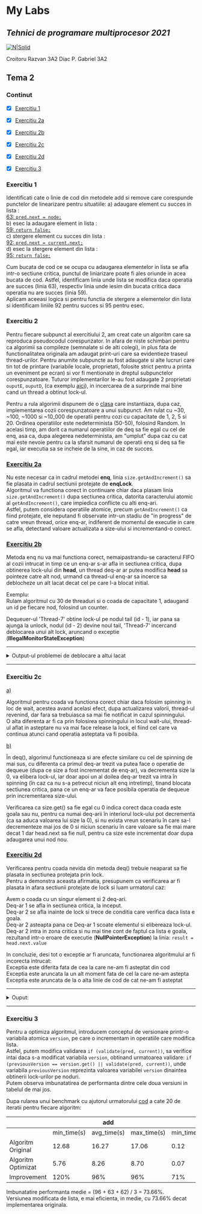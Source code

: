 # My Labs
## _Tehnici de programare multiprocesor 2021_
[![N|Solid](https://plati-taxe.uaic.ro/img/logo-retina1.png)](https://www.info.uaic.ro/)

Croitoru Razvan 3A2
Diac P. Gabriel 3A2



## Tema 2

### Continut
- [x] [Exercitiu 1](https://github.com/gabidiac11/multiprocessor-programming-techniques-java-homework-2/blob/main/README.md#exercitiu-1)
- [x] [Exercitiu 2a](https://github.com/gabidiac11/multiprocessor-programming-techniques-java-homework-2/blob/main/README.md#exercitiu-2a)
- [x] [Exercitiu 2b](https://github.com/gabidiac11/multiprocessor-programming-techniques-java-homework-2/blob/main/README.md#exercitiu-2b)
- [x] [Exercitiu 2c](https://github.com/gabidiac11/multiprocessor-programming-techniques-java-homework-2/blob/main/README.md#exercitiu-2c)
- [x] [Exercitiu 2d](https://github.com/gabidiac11/multiprocessor-programming-techniques-java-homework-2/blob/main/README.md#exercitiu-2d)
- [x] [Exercitiu 3](https://github.com/gabidiac11/multiprocessor-programming-techniques-java-homework-2/blob/main/README.md#exercitiu-3)


### Exercitiu 1

Identificati cate o linie de cod din metodele add si remove care corespunde punctelor de linearizare pentru situatiile:
a) adaugare element cu succes in lista :  
[63: `pred.next = node;`](https://github.com/gabidiac11/multiprocessor-programming-techniques-java-homework-2/blob/6f8e8c106fa0c74832ad76dd96126fd3e1ea35c0/TpmEx1/src/main/java/lists/CoarseList.java#L63)  
b) esec la adaugare element in lista :  
[59: `return false;`](https://github.com/gabidiac11/multiprocessor-programming-techniques-java-homework-2/blob/6f8e8c106fa0c74832ad76dd96126fd3e1ea35c0/TpmEx1/src/main/java/lists/CoarseList.java#L59)  
c) stergere element cu succes din lista :  
[92: `pred.next = current.next;`](https://github.com/gabidiac11/multiprocessor-programming-techniques-java-homework-2/blob/6f8e8c106fa0c74832ad76dd96126fd3e1ea35c0/TpmEx1/src/main/java/lists/CoarseList.java#L92)  
d) esec la stergere element din lista :  
[95: `return false;`](https://github.com/gabidiac11/multiprocessor-programming-techniques-java-homework-2/blob/6f8e8c106fa0c74832ad76dd96126fd3e1ea35c0/TpmEx1/src/main/java/lists/CoarseList.java#L95)  

Cum bucata de cod ce se ocupa cu adaugarea elementelor in lista se afla intr-o sectiune critica, punctul de liniarizare poate fi ales oriunde
in acea bucata de cod. Astfel, identificam linia unde lista se modifica daca operatia are succes (linia 63), respectiv linia unde iesim din bucata critica daca operatia nu are succes (linia 59).  
Aplicam aceeasi logica si pentru functia de stergere a elementelor din lista si identificam liniile 92 pentru succes si 95 pentru esec.

### Exercitiu 2

Pentru fiecare subpunct al exercitiului 2, am creat cate un algoritm care sa reproduca pseudocodul corespunzator. In afara de niste schimbari pentru ca algorimii sa compileze (semnalate si de alti colegi), in plus fata de functionalitatea originala am adaugat print-uri care sa evidentieze traseul thread-urilor. Pentru anumite subpuncte au fost adaugate si alte lucruri care tin tot de printare (variabile locale, proprietati, folosite strict pentru a printa un eveniment pe ecran) si vor fi mentionate in dreptul subpunctelor corespunzatoare. Tuturor implementarilor le-au fost adaugate 2 proprietati `ouputE`, `ouputD`, (ca exemplu [aici](https://github.com/gabidiac11/multiprocessor-programming-techniques-java-homework-2/blob/6f8e8c106fa0c74832ad76dd96126fd3e1ea35c0/TpmEx2/src/main/java/a/BoundedQueue.java#L34)), in incercarea de a surprinde mai bine cand un thread a obtinut lock-ul.

Pentru a rula algorimii dispunem de o [clasa](https://github.com/gabidiac11/multiprocessor-programming-techniques-java-homework-2/blob/6f8e8c106fa0c74832ad76dd96126fd3e1ea35c0/TpmEx2/src/main/java/ThreadsRun.java#L6) care instantiaza, dupa caz, implementarea cozii corespunzatoare a unui subpunct. Am rulat cu ~30, ~100, ~1000 si ~10_000 de operatii pentru cozi cu capacitate de 1, 2, 5 si 20. Ordinea operatiilor este nedeterminista (50-50), folosind Random. In acelasi timp, am dorit ca numarul operatiilor de deq sa fie egal cu cel de enq, asa ca, dupa alegerea nedeterminista, am "umplut" dupa caz cu cat mai este nevoie pentru ca la sfarsit numarul de operatii enq si deq sa fie egal, iar executia sa se incheie de la sine, in caz de succes.

### [Exercitiu 2a](https://github.com/gabidiac11/multiprocessor-programming-techniques-java-homework-2/blob/6f8e8c106fa0c74832ad76dd96126fd3e1ea35c0/TpmEx2/src/main/java/a/BoundedQueue.java#L9)

Nu este necesar ca in cadrul metodei **enq**, linia `size.getAndIncrement()` sa fie plasata in cadrul sectiunii protejate de **enqLock**.  
Algoritmul va functiona corect in continuare chiar daca plasam linia `size.getAndIncrement()` dupa sectiunea critica, datorita caracterului atomic
al `getAndIncrement()`, care impiedica conflicte cu alti enq-ari.  
Astfel, putem considera operatiile atomice, precum `getAndIncrement()` ca fiind protejate, ele neputand fi observate intr-un stadiu de "in progress" 
de catre vreun thread, orice enq-ar, indiferent de momentul de executie in care se afla, detectand valoare actualizata a size-ului si incrementand-o corect.

### [Exercitiu 2b](https://github.com/gabidiac11/multiprocessor-programming-techniques-java-homework-2/blob/6f8e8c106fa0c74832ad76dd96126fd3e1ea35c0/TpmEx2/src/main/java/b/BoundedQueue.java#L8)

Metoda enq nu va mai functiona corect, nemaipastrandu-se caracterul FIFO al cozii intrucat in timp ce un enq-ar s-ar afla in sectiunea critica,
dupa obtinerea lock-ului din **head**, un thread deq-ar ar putea modifica **head** sa pointeze catre alt nod, urmand ca thread-ul enq-ar sa incerce
sa deblocheze un alt lacat decat cel pe care l-a blocat initial.

Exemplu:  
Rulam algoritmul cu 30 de threaduri si o coada de capacitate 1, adaugand un id pe fiecare nod, folosind un counter.

Dequeuer-ul 'Thread-7' obtine lock-ul pe nodul tail (id - 1), iar pana sa ajunga la unlock, nodul (id - 2) devine noul tail,
'Thread-7' incercand deblocarea unui alt lock, aruncand o exceptie (**IllegalMonitorStateException**)

---

<details>
    <summary>
    Output-ul problemei de deblocare a altui lacat
    </summary>
-----------------Started test non-det [1 capacity, 30 num of threads]-----------------

DEQ: 'Thread-0' wants lock   
DEQ: 'Thread-1' wants lock   
DEQ: 'Thread-0' gets lock node-id-0  

DEQ: 'Thread-0' awaits notEmptyCondition   
DEQ: 'Thread-1' gets lock node-id-0    

DEQ: 'Thread-1' awaits notEmptyCondition  
ENQ: 'Thread-2' wants lock  
ENQ: 'Thread-3' wants lock  
ENQ: 'Thread-4' wants lock  
ENQ: 'Thread-2' gets lock node-id-0  
ENQ: 'Thread-5' wants lock  
ENQ: 'Thread-6' wants lock  
ENQ: 'Thread-2' added a new node 2, id-1  
ENQ: 'Thread-8' wants lock  
DEQ: 'Thread-7' wants lock  
DEQ: 'Thread-10' wants lock  
ENQ: 'Thread-12' wants lock  
ENQ: 'Thread-2' must wake dequeuers  
ENQ: 'Thread-9' wants lock  
ENQ: 'Thread-14' wants lock  
ENQ: 'Thread-2' releases lock  
DEQ: 'Thread-13' wants lock  
DEQ: 'Thread-7' gets lock node-id-1  

DEQ: 'Thread-11' wants lock  
DEQ: 'Thread-19' wants lock  
DEQ: 'Thread-7' removes node 2, id-1  
DEQ: 'Thread-18' wants lock  
ENQ: 'Thread-3' gets lock node-id-0  
ENQ: 'Thread-17' wants lock  
ENQ: 'Thread-2' wants DEQ-lock  
DEQ: 'Thread-16' wants lock  
ENQ: 'Thread-15' wants lock  
DEQ: 'Thread-27' wants lock  
ENQ: 'Thread-2' gets DEQ-lock node-id-2  

DEQ: 'Thread-26' wants lock  
DEQ: 'Thread-25' wants lock  
ENQ: 'Thread-24' wants lock  
ENQ: 'Thread-3' added a new node 3, id-2  
ENQ: 'Thread-3' must wake dequeuers  
DEQ: 'Thread-23' wants lock  
DEQ: 'Thread-22' wants lock  
DEQ: 'Thread-7' must wake enqueuers  
DEQ: 'Thread-21' wants lock  
DEQ: 'Thread-20' wants lock  
DEQ: 'Thread-7' may be about to release lock id-2, but has lock for node-id-1  
ENQ: 'Thread-3' may be about to release lock id-1, but has lock for node-id-0  
ENQ: 'Thread-29' wants lock  
ENQ: 'Thread-2' releases DEQ-lock  
ENQ: 'Thread-28' wants lock  
DEQ: 'Thread-16' gets lock node-id-2  

DEQ: 'Thread-16' removes node 3, id-2  
DEQ: 'Thread-16' must wake enqueuers  
DEQ: 'Thread-16' releases lock  
DEQ: 'Thread-16' wants ENQ-lock  
DEQ: 'Thread-27' gets lock node-id-2  

DEQ: 'Thread-27' awaits notEmptyCondition  
DEQ: 'Thread-26' gets lock node-id-2  

DEQ: 'Thread-26' awaits notEmptyCondition  
DEQ: 'Thread-25' gets lock node-id-2  

DEQ: 'Thread-25' awaits notEmptyCondition  
DEQ: 'Thread-23' gets lock node-id-2  

DEQ: 'Thread-23' awaits notEmptyCondition  
DEQ: 'Thread-22' gets lock node-id-2  

DEQ: 'Thread-22' awaits notEmptyCondition  
DEQ: 'Thread-21' gets lock node-id-2  

ENQ: 'Thread-30' wants lock  
ENQ: 'Thread-31' wants lock  
DEQ: 'Thread-21' awaits notEmptyCondition  
DEQ: 'Thread-20' gets lock node-id-2  

DEQ: 'Thread-20' awaits notEmptyCondition  
DEQ: 'Thread-16' gets ENQ-lock node-id-2  

DEQ: 'Thread-16' releases ENQ-lock  
ENQ: 'Thread-30' gets lock node-id-2  
ENQ: 'Thread-30' added a new node 30, id-3  
ENQ: 'Thread-30' must wake dequeuers  
ENQ: 'Thread-30' releases lock  
ENQ: 'Thread-30' wants DEQ-lock  
ENQ: 'Thread-31' gets lock node-id-2  
ENQ: 'Thread-31' awaits notFullCondition  
ENQ: 'Thread-30' gets DEQ-lock node-id-3  

ENQ: 'Thread-30' releases DEQ-lock  
DEQ: 'Thread-27' removes node 30, id-3  
DEQ: 'Thread-27' must wake enqueuers  
DEQ: 'Thread-27' may be about to release lock id-3, but has lock for node-id-2  
Exception in thread "Thread-7" Exception in thread "Thread-3" java.lang.IllegalMonitorStateException  
at java.base/java.util.concurrent.locks.ReentrantLock$Sync.tryRelease(ReentrantLock.java:175)  
at java.base/java.util.concurrent.locks.AbstractQueuedSynchronizer.release(AbstractQueuedSynchronizer.java:1007)  
at java.base/java.util.concurrent.locks.ReentrantLock.unlock(ReentrantLock.java:494)  
at b.BoundedQueue.enq(BoundedQueue.java:55)  
at ThreadsRun.lambda$RunTest$0(ThreadsRun.java:50)  
at java.base/java.lang.Thread.run(Thread.java:833)  
java.lang.IllegalMonitorStateException  
at java.base/java.util.concurrent.locks.ReentrantLock$Sync.tryRelease(ReentrantLock.java:175)  
at java.base/java.util.concurrent.locks.AbstractQueuedSynchronizer.release(AbstractQueuedSynchronizer.java:1007)  
at java.base/java.util.concurrent.locks.ReentrantLock.unlock(ReentrantLock.java:494)  
at b.BoundedQueue.deq(BoundedQueue.java:109)  
at java.base/java.lang.Thread.run(Thread.java:833)  
Exception in thread "Thread-27" java.lang.IllegalMonitorStateException  
at java.base/java.util.concurrent.locks.ReentrantLock$Sync.tryRelease(ReentrantLock.java:175)  
at java.base/java.util.concurrent.locks.AbstractQueuedSynchronizer.release(AbstractQueuedSynchronizer.java:1007)  
at java.base/java.util.concurrent.locks.ReentrantLock.unlock(ReentrantLock.java:494)  
at b.BoundedQueue.deq(BoundedQueue.java:109)  
at java.base/java.lang.Thread.run(Thread.java:833)  

</details>

---

### Exercitiu 2c


[a)](https://github.com/gabidiac11/multiprocessor-programming-techniques-java-homework-2/blob/6f8e8c106fa0c74832ad76dd96126fd3e1ea35c0/TpmEx2/src/main/java/c/BoundedQueueSpinning.java#L9) 

Algoritmul pentru coada va functiona corect chiar daca folosim spinning in loc de wait, acestea avand acelasi efect,
dupa actualizarea valorii, thread-ul revenind, dar fara sa trebuiasca sa mai fie notificat in cazul spinningului.  
O alta diferenta ar fi ca prin folosirea spinningului in locul wait-ului, thread-ul aflat in asteptare nu va mai face release
la lock, el fiind cel care va continua atunci cand operatia asteptata va fi posibila.

[b)](https://github.com/gabidiac11/multiprocessor-programming-techniques-java-homework-2/blob/6f8e8c106fa0c74832ad76dd96126fd3e1ea35c0/TpmEx2/src/main/java/c/BoundedQueueSpinningMixed.java#L9)

În deq(), algorimul functioneaza si are efecte similare cu cel de spinning de mai sus, cu diferenta ca primul deq-ar trezit va putea face o operatie de dequeue (dupa ce size a fost incrementat de enq-ar), va decrementa size la 0, va elibera lock-ul, iar doar apoi un al doilea deq-ar trezit va intra în spinning (în caz ca nu s-a petrecut niciun alt enq intretimp), tinand blocata sectiunea critica, pana ce un enq-ar va face posibila operatia de dequeue prin incrementarea size-ului.

Verificarea ca size.get() sa fie egal cu 0 indica corect daca coada este goala sau nu, pentru ca numai deq-arii în interiorul lock-ului pot decrementa (ca sa aduca valoarea lui size la 0), si nu exista vreun scenariu în care sa-l decrementeze mai jos de 0 si niciun scenariu în care valoare sa fie mai mare decat 1 dar head.next sa fie null, pentru ca size este incrementat doar dupa adaugarea unui nod nou.


### [Exercitiu 2d](https://github.com/gabidiac11/multiprocessor-programming-techniques-java-homework-2/blob/6f8e8c106fa0c74832ad76dd96126fd3e1ea35c0/TpmEx2/src/main/java/d/UnboundedQueue.java#L7)


Verificarea pentru coada nevida din metoda deq() trebuie neaparat sa fie plasata in sectiunea protejata prin lock.  
Pentru a demonstra aceasta afirmatia, presupunem ca verificarea ar fi plasata in afara sectiunii protejate de lock si luam urmatorul caz:
 
Avem o coada cu un singur element si 2 deq-ari.  
Deq-ar 1 se afla in sectiunea critica, la inceput.  
Deq-ar 2 se afla inainte de lock si trece de conditia care verifica daca lista e goala.  
Deq-ar 2 asteapta pana ce Deq-ar 1 scoate elementul si elibereaza lock-ul.  
Deq-ar 2 intra in zona critica si nu mai tine cont de faptul ca lista e goala, rezultand intr-o eroare de executie (**NullPointerException**) la linia:
`result = head.next.value`  

In concluzie, desi tot o exceptie ar fi aruncata, functionarea algoritmului ar fi incorecta intrucat:  
Exceptia este diferita fata de cea la care ne-am fi asteptat din cod  
Exceptia este aruncata la un alt moment fata de cel la care ne-am astepta  
Exceptia este aruncata de la o alta linie de cod de cat ne-am fi asteptat

---
<details>
    <summary>
    Ouput:
    </summary>
-----------------Started test non-det [1 capacity, 30 num of threads]-----------------
ENQ: 'Thread-0' wants lock   
ENQ: 'Thread-0' gets lock   
ENQ: 'Thread-0' added a new node 0   
ENQ: 'Thread-0' releases lock   
DEQ: 'Thread-1' wants lock   
DEQ: 'Thread-2' wants lock   
DEQ: 'Thread-4' wants lock   
ENQ: 'Thread-3' wants lock   
DEQ: 'Thread-1' gets lock   

ENQ: 'Thread-3' gets lock   
ENQ: 'Thread-3' added a new node 3   
ENQ: 'Thread-8' wants lock   
DEQ: 'Thread-6' wants lock     
ENQ: 'Thread-5' wants lock     
DEQ: 'Thread-10' wants lock     
DEQ: 'Thread-9' wants lock     
ENQ: 'Thread-3' releases lock     
DEQ: 'Thread-1' removes node 0     
ENQ: 'Thread-7' wants lock     
ENQ: 'Thread-16' wants lock   
DEQ: 'Thread-1' releases lock   
ENQ: 'Thread-8' gets lock   
ENQ: 'Thread-8' added a new node 8   
ENQ: 'Thread-21' wants lock   
DEQ: 'Thread-15' wants lock   
ENQ: 'Thread-14' wants lock   
ENQ: 'Thread-13' wants lock   
ENQ: 'Thread-12' wants lock   
ENQ: 'Thread-11' wants lock   
DEQ: 'Thread-25' wants lock   
ENQ: 'Thread-24' wants lock   
ENQ: 'Thread-23' wants lock   
DEQ: 'Thread-29' wants lock   
ENQ: 'Thread-22' wants lock   
ENQ: 'Thread-8' releases lock   
DEQ: 'Thread-20' wants lock     
DEQ: 'Thread-4' gets lock   

DEQ: 'Thread-4' removes node 3   
DEQ: 'Thread-4' releases lock   
DEQ: 'Thread-19' wants lock   
ENQ: 'Thread-18' wants lock   
ENQ: 'Thread-17' wants lock   
DEQ: 'Thread-31' wants lock   
DEQ: 'Thread-32' wants lock   
DEQ: 'Thread-30' wants lock   
DEQ: 'Thread-2' gets lock   
  
DEQ: 'Thread-2' removes node 8   
DEQ: 'Thread-2' releases lock   
ENQ: 'Thread-5' gets lock   
ENQ: 'Thread-28' wants lock   
DEQ: 'Thread-27' wants lock   
DEQ: 'Thread-26' wants lock   
DEQ: 'Thread-6' gets lock   
  
DEQ: 'Thread-6' removes node 5   
DEQ: 'Thread-6' releases lock   
ENQ: 'Thread-5' added a new node 5   
ENQ: 'Thread-5' releases lock   
DEQ: 'Thread-33' wants lock   
ENQ: 'Thread-7' gets lock   
DEQ: 'Thread-10' gets lock   

DEQ: 'Thread-10' removes node 7   
DEQ: 'Thread-10' releases lock   
ENQ: 'Thread-7' added a new node 7   
ENQ: 'Thread-7' releases lock   
DEQ: 'Thread-9' gets lock   

ENQ: 'Thread-16' gets lock   
ENQ: 'Thread-16' added a new node 16   
ENQ: 'Thread-16' releases lock   
ENQ: 'Thread-21' gets lock   
ENQ: 'Thread-21' added a new node 21   
ENQ: 'Thread-21' releases lock   
ENQ: 'Thread-14' gets lock   
ENQ: 'Thread-14' added a new node 14   
ENQ: 'Thread-14' releases lock   
ENQ: 'Thread-13' gets lock   
ENQ: 'Thread-13' added a new node 13   
ENQ: 'Thread-13' releases lock   
ENQ: 'Thread-12' gets lock   
ENQ: 'Thread-12' added a new node 12   
ENQ: 'Thread-12' releases lock   
DEQ: 'Thread-9' releases lock   
ENQ: 'Thread-11' gets lock   
DEQ: 'Thread-15' gets lock   

DEQ: 'Thread-15' removes node 16   
DEQ: 'Thread-15' releases lock   
ENQ: 'Thread-11' added a new node 11   
ENQ: 'Thread-11' releases lock   
DEQ: 'Thread-25' gets lock   

DEQ: 'Thread-25' removes node 21   
DEQ: 'Thread-25' releases lock   
ENQ: 'Thread-24' gets lock   
ENQ: 'Thread-24' added a new node 24   
ENQ: 'Thread-24' releases lock   
DEQ: 'Thread-29' gets lock   
 
DEQ: 'Thread-29' removes node 14   
DEQ: 'Thread-29' releases lock   
ENQ: 'Thread-23' gets lock   
ENQ: 'Thread-23' added a new node 23   
ENQ: 'Thread-23' releases lock   
DEQ: 'Thread-20' gets lock   

DEQ: 'Thread-20' removes node 13   
DEQ: 'Thread-20' releases lock   
ENQ: 'Thread-22' gets lock   
ENQ: 'Thread-22' added a new node 22   
ENQ: 'Thread-22' releases lock   
DEQ: 'Thread-19' gets lock   

DEQ: 'Thread-19' removes node 12   
DEQ: 'Thread-19' releases lock   
ENQ: 'Thread-18' gets lock   
ENQ: 'Thread-18' added a new node 18   
ENQ: 'Thread-18' releases lock   
DEQ: 'Thread-31' gets lock   

DEQ: 'Thread-31' removes node 11   
DEQ: 'Thread-31' releases lock   
ENQ: 'Thread-17' gets lock   
ENQ: 'Thread-17' added a new node 17   
ENQ: 'Thread-17' releases lock   
DEQ: 'Thread-32' gets lock   

DEQ: 'Thread-32' removes node 24   
DEQ: 'Thread-32' releases lock   
ENQ: 'Thread-28' gets lock   
ENQ: 'Thread-28' added a new node 28   
ENQ: 'Thread-28' releases lock   
DEQ: 'Thread-30' gets lock   

DEQ: 'Thread-30' removes node 23   
DEQ: 'Thread-30' releases lock   
DEQ: 'Thread-27' gets lock   

DEQ: 'Thread-27' removes node 22   
DEQ: 'Thread-27' releases lock   
DEQ: 'Thread-26' gets lock   

DEQ: 'Thread-26' removes node 18   
DEQ: 'Thread-26' releases lock   
DEQ: 'Thread-33' gets lock   

DEQ: 'Thread-33' removes node 17   
DEQ: 'Thread-33' releases lock   
java.lang.NullPointerException: Cannot read field "value" because "this.head.next" is null  
	at d.UnboundedQueue.deq(UnboundedQueue.java:52)  
	at java.base/java.lang.Thread.run(Thread.java:833)  
  
</details>

---

### Exercitiu 3

Pentru a optimiza algoritmul, introducem conceptul de versionare printr-o variabila atomica `version`, pe care o incrementam in operatiile
care modifica lista.  
Astfel, putem modifica validarea `if (validate(pred, current))`, sa verifice intai daca s-a modificat variabila `version`, obtinand urmatoarea validare:
`if (previousVersion == version.get() || validate(pred, current))`, unde variabila `previousVersion` reprezinta valoarea variabilei `version` dinaintea
obtinerii lock-urilor pe noduri.  
Putem observa imbunatatirea de performanta dintre cele doua versiuni in tabelul de mai jos.


Dupa rularea unui benchmark cu ajutorul urmatorului [cod](https://github.com/gabidiac11/multiprocessor-programming-techniques-java-homework-2/blob/316e1611163110b4634cbc33612fe57673db4062/TpmEx3/src/main/java/TestRun.java) a cate 20 de iteratii pentru fiecare algoritm:

| |   |add   |   |   | remove  |   |   | contains  |   |
|---|---|---|---|---|---|---|---|---|---|
|   |min_time(s)   |avg_time(s)   |max_time(s)   |min_time(s)   |avg_time(s)   |max_time(s)   |min_time(s)   |avg_time(s)   |max_time(s)   |
|Algoritm Original|12.68   | 16.27  | 17.06  | 0.12  | 0.59  | 0.79  | 5.09  | 26.68  | 35.92  |
|Algoritm Optimizat| 5.76  | 8.26  | 8.70  | 0.07  | 0.36  | 0.41  | 2.15  | 16.43  | 18.59  |
|Improvement|120%| 96%| 96%| 71% | 63%| 92%| 136%| 62% | 93%|

Imbunatatire performanta medie = (96 + 63 + 62) / 3 = 73.66%.  
Versiunea modificata de lista, e mai eficienta, in medie, cu 73.66% decat implementarea originala.
